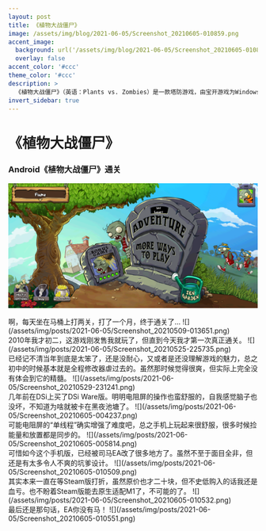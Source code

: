 ```yaml
---
layout: post
title: 《植物大战僵尸》
image: /assets/img/blog/2021-06-05/Screenshot_20210605-010859.png
accent_image: 
  background: url('/assets/img/blog/2021-06-05/Screenshot_20210605-010859.png') center/cover
  overlay: false
accent_color: '#ccc'
theme_color: '#ccc'
description: >
  《植物大战僵尸》（英语：Plants vs. Zombies）是一款塔防游戏，由宝开游戏为Windows、Mac OS X、xbox 360及iOS系统开发。游戏于2009年5月5日发售。目前在PC上同时有普通版、年度版、Adobe Flash动画缩减版及人人网社区版等多个版本。其续作《植物大战僵尸2》在2013年8月15日登陆iOS系统。
invert_sidebar: true
---
```


# 《植物大战僵尸》

### Android《植物大战僵尸》通关
![](/assets/img/posts/2021-06-05/Screenshot_20210605-010859.png)
<center></center>
啊，每天坐在马桶上打两关，打了一个月，终于通关了…
![](/assets/img/posts/2021-06-05/Screenshot_20210509-013651.png)
<center></center>
2010年我才初二，这游戏刚发售我就玩了，但直到今天我才第一次真正通关。
![](/assets/img/posts/2021-06-05/Screenshot_20210525-225735.png)
<center></center>
已经记不清当年到底是太笨了，还是没耐心，又或者是还没理解游戏的魅力，总之初中的时候基本就是全程修改器虐过去的。虽然那时候觉得很爽，但实际上完全没有体会到它的精髓。
![](/assets/img/posts/2021-06-05/Screenshot_20210529-231241.png)
<center></center>
几年前在DSi上买了DSi Ware版。明明电阻屏的操作也蛮舒服的，自我感觉脑子也没坏，不知道为啥就被卡在黑夜池塘了。
![](/assets/img/posts/2021-06-05/Screenshot_20210605-004237.png)
<center></center>
可能电阻屏的“单线程”确实增强了难度吧，总之手机上玩起来很舒服，很多时候捡能量和放置都是同步的。
![](/assets/img/posts/2021-06-05/Screenshot_20210605-005814.png)
<center></center>
可惜如今这个手机版，已经被司马EA改了很多地方了。虽然不至于面目全非，但还是有太多令人不爽的坑爹设计。
![](/assets/img/posts/2021-06-05/Screenshot_20210605-010509.png)
<center></center>
其实本来一直在等Steam版打折，虽然原价也才二十块，但不史低购入的话我还是血亏。也不盼着Steam版能去原生适配M1了，不可能的了。
![](/assets/img/posts/2021-06-05/Screenshot_20210605-010532.png)
<center></center>
最后还是那句话，EA你没有马！
![](/assets/img/posts/2021-06-05/Screenshot_20210605-010551.png)
<center></center>